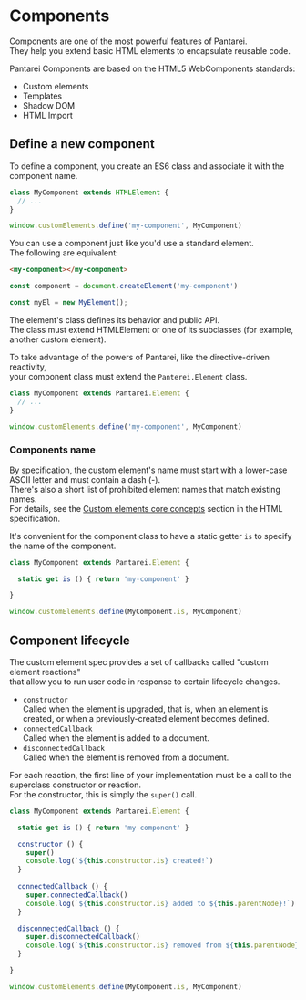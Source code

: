 # Components

Components are one of the most powerful features of Pantarei.  
They help you extend basic HTML elements to encapsulate reusable code.  

Pantarei Components are based on the HTML5 WebComponents standards: 

- Custom elements
- Templates
- Shadow DOM  
- HTML Import

## Define a new component

To define a component, you create an ES6 class and associate it with the component name.

```js
class MyComponent extends HTMLElement { 
  // ...
}

window.customElements.define('my-component', MyComponent)
```

You can use a component just like you'd use a standard element.  
The following are equivalent:

```html
<my-component></my-component>
```

```js
const component = document.createElement('my-component')
```

```js
const myEl = new MyElement();
```

The element's class defines its behavior and public API.  
The class must extend HTMLElement or one of its subclasses (for example, another custom element).  

To take advantage of the powers of Pantarei, like the directive-driven reactivity,  
your component class must extend the `Panterei.Element` class. 

```js
class MyComponent extends Pantarei.Element { 
  // ...
}

window.customElements.define('my-component', MyComponent)
```

### Components name

By specification, the custom element's name must start with a lower-case ASCII letter and must contain a dash (-).  
There's also a short list of prohibited element names that match existing names.  
For details, see the [Custom elements core concepts](https://html.spec.whatwg.org/multipage/custom-elements.html#custom-elements-core-concepts) section in the HTML specification.

It's convenient for the component class to have a static getter `is` to specify the name of the component.

```js
class MyComponent extends Pantarei.Element { 

  static get is () { return 'my-component' }

}

window.customElements.define(MyComponent.is, MyComponent)
```

## Component lifecycle

The custom element spec provides a set of callbacks called "custom element reactions"  
that allow you to run user code in response to certain lifecycle changes.

- `constructor`  
    Called when the element is upgraded, that is, when an element is created, 
    or when a previously-created element becomes defined.
- `connectedCallback`  
    Called when the element is added to a document.
- `disconnectedCallback`   
    Called when the element is removed from a document.
    
For each reaction, the first line of your implementation must be a call to the superclass constructor or reaction.  
For the constructor, this is simply the `super()` call.

```js
class MyComponent extends Pantarei.Element { 

  static get is () { return 'my-component' }

  constructor () {
    super()
    console.log(`${this.constructor.is} created!`)
  }
  
  connectedCallback () {
    super.connectedCallback()
    console.log(`${this.constructor.is} added to ${this.parentNode}!`)    
  }

  disconnectedCallback () {
    super.disconnectedCallback()
    console.log(`${this.constructor.is} removed from ${this.parentNode}!`)    
  }

}

window.customElements.define(MyComponent.is, MyComponent)
```
